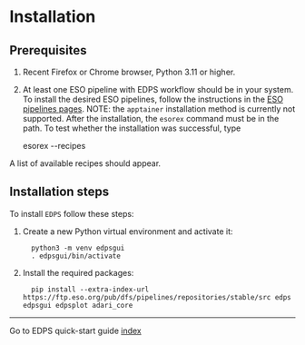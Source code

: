 # Installation

## Prerequisites

1. Recent Firefox or Chrome browser, Python 3.11 or higher.
2. At least one ESO pipeline with EDPS workflow should be in your system. To install the desired ESO pipelines, follow
   the instructions in the [ESO pipelines pages](http://eso.org/pipelines). NOTE: the `apptainer` installation method is
   currently not supported. After the installation, the `esorex` command must be in the path. To test whether the
   installation was successful, type

   	esorex --recipes 

A list of available recipes should appear.

## Installation steps

To install `EDPS` follow these steps:

1. Create a new Python virtual environment and activate it:

         python3 -m venv edpsgui
         . edpsgui/bin/activate 

2. Install the required packages:

         pip install --extra-index-url https://ftp.eso.org/pub/dfs/pipelines/repositories/stable/src edps edpsgui edpsplot adari_core 

---
Go to EDPS quick-start guide [index](../quick/index)